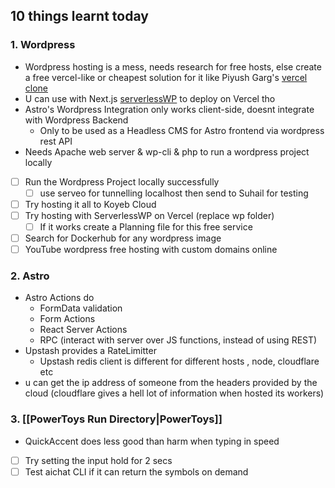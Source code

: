 ## 10 things learnt  today

### 1. Wordpress
- Wordpress hosting is a mess, needs research for free hosts, else create a free vercel-like or cheapest solution for it like Piyush Garg's [vercel clone]()
- U can use with Next.js [serverlessWP](https://github.com/mitchmac/ServerlessWP) to deploy on Vercel tho
- Astro's Wordpress Integration only works client-side, doesnt integrate with Wordpress Backend
	- Only to be used as a Headless CMS for Astro frontend via wordpress rest API
- Needs Apache web server & wp-cli & php to run a wordpress project locally
- [ ] Run the Wordpress Project locally successfully
	- [ ] use serveo for tunnelling localhost then send to Suhail for testing
- [ ] Try hosting it all to Koyeb Cloud
- [ ] Try hosting with ServerlessWP on Vercel (replace wp folder)
	- [ ] If it works create a Planning file for this free service
- [ ] Search for Dockerhub for any wordpress image
- [ ] YouTube wordpress free hosting with custom domains online

### 2. Astro
- Astro Actions do
	- FormData validation
	- Form Actions
	- React Server Actions
	- RPC (interact with server over JS functions, instead of using REST)
- Upstash provides a RateLimitter
	- Upstash redis client is different for different hosts , node, cloudflare etc
- u can get the ip address of someone from the headers provided by the cloud (cloudflare gives a hell lot of information when hosted its workers)

### 3. [[PowerToys Run Directory|PowerToys]]
- QuickAccent does less good than harm when typing in speed
- [ ] Try setting the input hold for 2 secs
- [ ] Test aichat CLI if it can return the symbols on demand